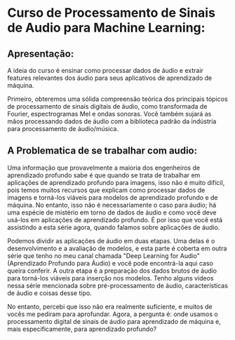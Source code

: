 # Curso de Processamento de Sinais de Audio para Machine Learning:

## Apresentação:
A ideia do curso é ensinar como processar dados de áudio e extrair features relevantes dos áudio para seus aplicativos de aprendizado de máquina.

Primeiro, obteremos uma sólida compreensão teórica dos principais tópicos de processamento de sinais digitais de áudio, como transformada de Fourier, espectrogramas Mel e ondas sonoras. Você também sujará as mãos processando dados de áudio com a biblioteca padrão da indústria para processamento de áudio/música.

## A Problematica de se trabalhar com audio:
Uma informação que provavelmente a maioria dos engenheiros de aprendizado profundo sabe é que quando se trata de trabalhar em aplicações de aprendizado profundo para imagens, isso não é muito difícil, pois temos muitos recursos que explicam como processar dados de imagens e torná-los viáveis para modelos de aprendizado profundo e de máquina. No entanto, isso não é necessariamente o caso para áudio; há uma espécie de mistério em torno de dados de áudio e como você deve usá-los em aplicações de aprendizado profundo. É por isso que você está assistindo a esta série agora, quando falamos sobre aplicações de áudio.

Podemos dividir as aplicações de áudio em duas etapas. Uma delas é o desenvolvimento e a avaliação de modelos, e esta parte é coberta em outra série que tenho no meu canal chamada "Deep Learning for Audio" (Aprendizado Profundo para Áudio) e você pode encontrá-la aqui caso queira conferir. A outra etapa é a preparação dos dados brutos de áudio para torná-los viáveis para inserção nos modelos. Tenho alguns vídeos nessa série mencionada sobre pré-processamento de áudio, características de áudio e coisas desse tipo.

No entanto, percebi que isso não era realmente suficiente, e muitos de vocês me pediram para aprofundar. Agora, a pergunta é: onde usamos o processamento digital de sinais de áudio para aprendizado de máquina e, mais especificamente, para aprendizado profundo?
